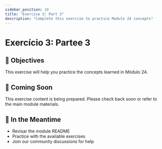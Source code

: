 ```yaml
---
sidebar_position: 10
title: "Exercise 3: Part 3"
description: "Complete this exercise to practice Module 24 concepts"
---
```


# Exercício 3: Partee 3

## 🎯 Objectives

This exercise will help you practice the concepts learned in Módulo 24.

## 📝 Coming Soon

This exercise content is being prepared. Please check back soon or refer to the main module materials.

## 🚀 In the Meantime

- Revisar the module README
- Practice with the available exercises
- Join our community discussions for help
